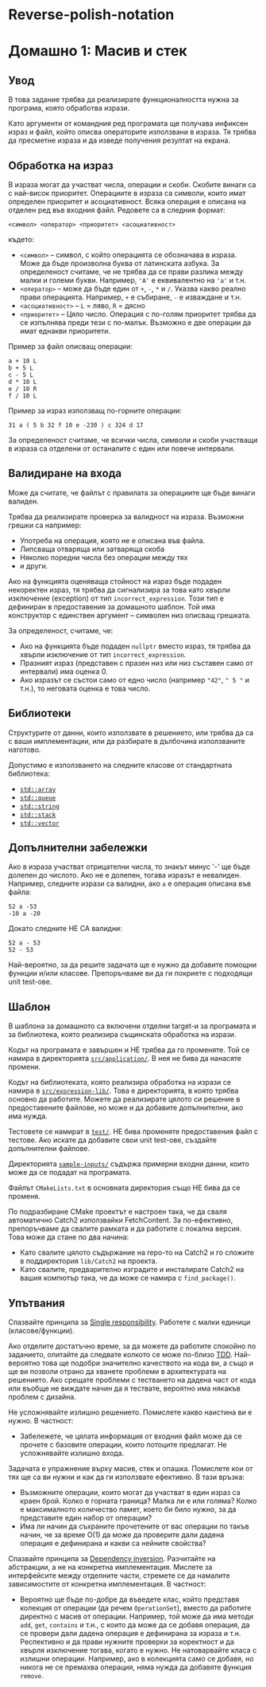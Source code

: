 # Reverse-polish-notation
# Домашно 1: Масив и стек

## Увод

В това задание трябва да реализирате функционалността нужна за програма, която обработва изрази.

Като аргументи от командния ред програмата ще получава инфиксен израз и файл, който описва операторите използвани в израза. Тя трябва да пресметне израза и да изведе получения резултат на екрана.


## Обработка на израз

В израза могат да участват числа, операции и скоби. Скобите винаги са с най-висок приоритет. Операциите в израза са символи, които имат определен приоритет и асоциативност. Всяка операция е описана на отделен ред във входния файл. Редовете са в следния формат:

    <символ> <оператор> <приоритет> <асоциативност>

където:

* `<символ>` – символ, с който операцията се обозначава в израза. Може да бъде произволна буква от латинската азбука. За определеност считаме, че не трябва да се прави разлика между малки и големи букви. Например, `'A'` е еквивалентно на `'a'` и т.н.
* `<оператор>` – може да бъде един от `+`, `-`, `*` и  `/`. Указва какво реално прави операцията. Например, `+` е събиране, `-` е изваждане и т.н.
* `<асоциативност>` – `L` = ляво, `R` = дясно
* `<приоритет>` – Цяло число. Операция с по-голям приоритет трябва да се изпълнява преди тези с по-малък. Възможно е две операции да имат еднакви приоритети.

Пример за файл описващ операции:

    a + 10 L
    b + 5 L
    c - 5 L
    d * 10 L
    e / 10 R
    f / 10 L

Пример за израз използващ по-горните операции:

    31 a ( 5 b 32 f 10 e -230 ) c 324 d 17

За определеност считаме, че всички числа, символи и скоби участващи в израза са отделени от останалите с един или повече интервали.


## Валидиране на входа

Може да считате, че файлът с правилата за операциите ще бъде винаги валиден.

Трябва да реализирате проверка за валидност на израза. Възможни грешки са например:

* Употреба на операция, която не е описана във файла.
* Липсваща отваряща или затваряща скоба
* Няколко поредни числа без операции между тях
* и други.

Ако на функцията оценяваща стойност на израз бъде подаден некоректен израз, тя трябва да сигнализира за това като хвърли изключение (exception) от тип `incorrect_expression`. Този тип е дефиниран в предоставения за домашното шаблон. Той има конструктор с единствен аргумент – символен низ описващ грешката.

За определеност, считаме, че:

* Ако на функцията бъде подаден `nullptr` вместо израз, тя трябва да хвърли изключение от тип `incorrect_expression`.
* Празният израз (представен с празен низ или низ съставен само от интервали) има оценка 0.
* Ако изразът се състои само от едно число (например `"42"`, `" 5 "` и т.н.), то неговата оценка е това число.


## Библиотеки

Структурите от данни, които използвате в решението, или трябва да са с ваши имплементации, или да разбирате в дълбочина използваните наготово.

Допустимо е използването на следните класове от стандартната библиотека:

* [`std::array`](https://en.cppreference.com/w/cpp/container/array)
* [`std::queue`](https://en.cppreference.com/w/cpp/container/queue)
* [`std::string`](https://en.cppreference.com/w/cpp/string/basic_string)
* [`std::stack`](https://en.cppreference.com/w/cpp/container/stack)
* [`std::vector`](https://en.cppreference.com/w/cpp/container/vector)


## Допълнителни забележки

Ако в израза участват отрицателни числа, то знакът минус '-' ще бъде долепен до числото. Ако не е долепен, тогава изразът е невалиден. Например, следните изрази са валидни, ако `a` е операция описана във файла:

    52 a -53
    -10 a -20

Докато следните НЕ СА валидни:

    52 a - 53
    52 - 53

Най-вероятно, за да решите задачата ще е нужно да добавите помощни функции и/или класове. Препоръчваме ви да ги покриете с подходящи unit test-ове.


## Шаблон

В шаблона за домашното са включени отделни target-и за програмата и за библиотека, която реализира същинската обработка на изрази.

Кодът на програмата е завършен и НЕ трябва да го променяте. Той се намира в директорията [`src/application/`](template/src/application/). В нея не бива да нанасяте промени.

Кодът на библиотеката, която реализира обработка на изрази се намира в [`src/expression-lib/`](template/src/expression-lib/). Това е директорията, в която трябва основно да работите. Можете да реализирате цялото си решение в предоставените файлове, но може и да добавите допълнителни, ако има нужда.

Тестовете се намират в [`test/`](template/test/). НЕ бива променяте предоставения файл с тестове. Ако искате да добавите свои unit test-ове, създайте допълнителни файлове.

Директорията [`sample-inputs/`](template/sample-inputs/) съдържа примерни входни данни, които може да се подадат на програмата.

Файлът `CMakeLists.txt` в основната директория също НЕ бива да се променя.

По подразбиране CMake проектът е настроен така, че да сваля автоматично Catch2 използвайки FetchContent. За по-ефективно, препоръчваме да свалите рамката и да работите с локална версия. Това може да стане по два начина:

* Като свалите цялото съдържание на repo-то на Catch2 и го сложите в поддиректория `lib/Catch2` на проекта.
* Като свалите, предварително изградите и инсталирате Catch2 на вашия компютър така, че да може се намира с `find_package()`.

## Упътвания

Спазвайте принципа за [Single responsibility](https://en.wikipedia.org/wiki/Single-responsibility_principle). Работете с малки единици (класове/функции).

Ако отделите достатъчно време, за да можете да работите спокойно по заданието, опитайте да следвате колкото се може по-близо [TDD](https://en.wikipedia.org/wiki/Test-driven_development). Най-вероятно това ще подобри значително качеството на кода ви, а също и ще ви позволи отрано да хванете проблеми в архитектурата на решението. Ако срещате проблеми с тестването на дадена част от кода или въобще не виждате начин да я тествате, вероятно има някакъв проблем с дизайна.

Не усложнявайте излишно решението. Помислете какво наистина ви е нужно. В частност:

* Забележете, че цялата информация от входния файл може да се прочете с базовите операции, които потоците предлагат. Не усложнявайте излишно входа.

Задачата е упражнение върху масив, стек и опашка. Помислете кои от тях ще са ви нужни и как да ги използвате ефективно. В тази връзка:

* Възможните операции, които могат да участват в един израз са краен брой. Колко е горната граница? Малка ли е или голяма? Колко е максималното количество памет, което би било нужно, за да представите един набор от операции?
* Има ли начин да съхраните прочетените от вас операции по такъв начин, че за време O(1) да може да проверите дали дадена операция е дефинирана и какви са нейните свойства?

Спазвайте принципа за [Dependency inversion](https://en.wikipedia.org/wiki/Dependency_inversion_principle). Разчитайте на абстракции, а не на конкретна имплементация. Мислете за интерфейсите между отделните части, стремете се да намалите зависимостите от конкретна имплементация. В частност:

* Вероятно ще бъде по-добре да въведете клас, който представя колекция от операции (да речем `OperationSet`), вместо да работите директно с масив от операции. Например, той може да има методи `add`, `get`, `contains` и т.н., с които да може да се добавя операция, да се провери дали дадена операция е дефинирана за израза и т.н. Респективно и да прави нужните проверки за коректност и да хвърля изключение тогава, когато е нужно. Не натоварвайте класа с излишни операции. Например, ако в колекцията само се добавя, но никога не се премахва операция, няма нужда да добавяте функция `remove`.
